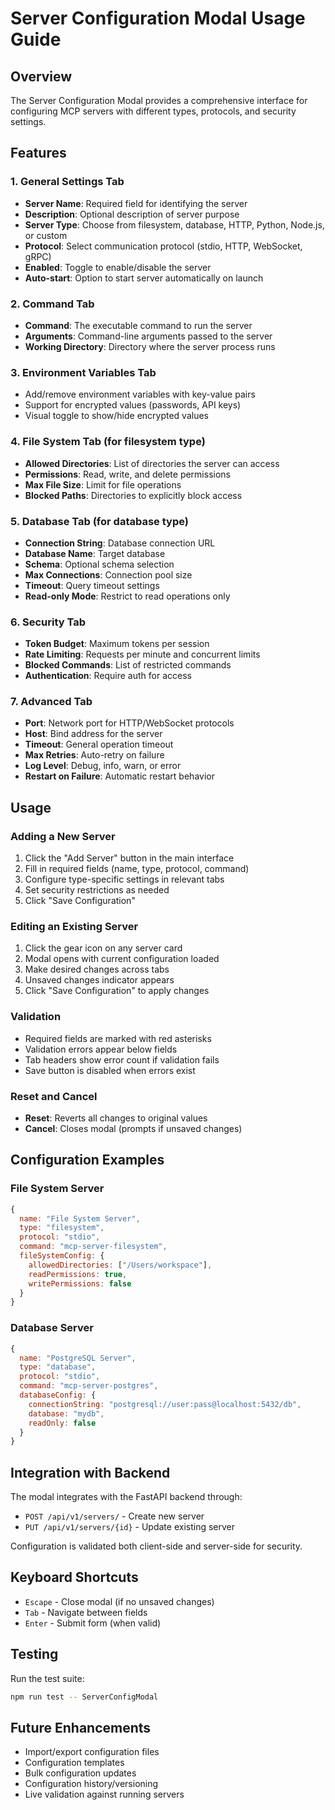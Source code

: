 # Server Configuration Modal Usage Guide

## Overview
The Server Configuration Modal provides a comprehensive interface for configuring MCP servers with different types, protocols, and security settings.

## Features

### 1. General Settings Tab
- **Server Name**: Required field for identifying the server
- **Description**: Optional description of server purpose
- **Server Type**: Choose from filesystem, database, HTTP, Python, Node.js, or custom
- **Protocol**: Select communication protocol (stdio, HTTP, WebSocket, gRPC)
- **Enabled**: Toggle to enable/disable the server
- **Auto-start**: Option to start server automatically on launch

### 2. Command Tab
- **Command**: The executable command to run the server
- **Arguments**: Command-line arguments passed to the server
- **Working Directory**: Directory where the server process runs

### 3. Environment Variables Tab
- Add/remove environment variables with key-value pairs
- Support for encrypted values (passwords, API keys)
- Visual toggle to show/hide encrypted values

### 4. File System Tab (for filesystem type)
- **Allowed Directories**: List of directories the server can access
- **Permissions**: Read, write, and delete permissions
- **Max File Size**: Limit for file operations
- **Blocked Paths**: Directories to explicitly block access

### 5. Database Tab (for database type)
- **Connection String**: Database connection URL
- **Database Name**: Target database
- **Schema**: Optional schema selection
- **Max Connections**: Connection pool size
- **Timeout**: Query timeout settings
- **Read-only Mode**: Restrict to read operations only

### 6. Security Tab
- **Token Budget**: Maximum tokens per session
- **Rate Limiting**: Requests per minute and concurrent limits
- **Blocked Commands**: List of restricted commands
- **Authentication**: Require auth for access

### 7. Advanced Tab
- **Port**: Network port for HTTP/WebSocket protocols
- **Host**: Bind address for the server
- **Timeout**: General operation timeout
- **Max Retries**: Auto-retry on failure
- **Log Level**: Debug, info, warn, or error
- **Restart on Failure**: Automatic restart behavior

## Usage

### Adding a New Server
1. Click the "Add Server" button in the main interface
2. Fill in required fields (name, type, protocol, command)
3. Configure type-specific settings in relevant tabs
4. Set security restrictions as needed
5. Click "Save Configuration"

### Editing an Existing Server
1. Click the gear icon on any server card
2. Modal opens with current configuration loaded
3. Make desired changes across tabs
4. Unsaved changes indicator appears
5. Click "Save Configuration" to apply changes

### Validation
- Required fields are marked with red asterisks
- Validation errors appear below fields
- Tab headers show error count if validation fails
- Save button is disabled when errors exist

### Reset and Cancel
- **Reset**: Reverts all changes to original values
- **Cancel**: Closes modal (prompts if unsaved changes)

## Configuration Examples

### File System Server
```javascript
{
  name: "File System Server",
  type: "filesystem",
  protocol: "stdio",
  command: "mcp-server-filesystem",
  fileSystemConfig: {
    allowedDirectories: ["/Users/workspace"],
    readPermissions: true,
    writePermissions: false
  }
}
```

### Database Server
```javascript
{
  name: "PostgreSQL Server",
  type: "database",
  protocol: "stdio",
  command: "mcp-server-postgres",
  databaseConfig: {
    connectionString: "postgresql://user:pass@localhost:5432/db",
    database: "mydb",
    readOnly: false
  }
}
```

## Integration with Backend

The modal integrates with the FastAPI backend through:
- `POST /api/v1/servers/` - Create new server
- `PUT /api/v1/servers/{id}` - Update existing server

Configuration is validated both client-side and server-side for security.

## Keyboard Shortcuts
- `Escape` - Close modal (if no unsaved changes)
- `Tab` - Navigate between fields
- `Enter` - Submit form (when valid)

## Testing
Run the test suite:
```bash
npm run test -- ServerConfigModal
```

## Future Enhancements
- Import/export configuration files
- Configuration templates
- Bulk configuration updates
- Configuration history/versioning
- Live validation against running servers